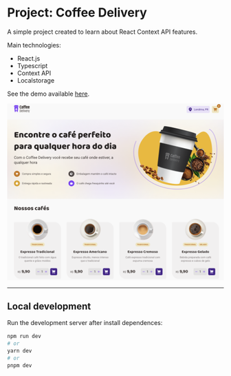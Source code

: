 # Project: Coffee Delivery

A simple project created to learn about React Context API features.

Main technologies: 
- React.js
- Typescript
- Context API
- Localstorage

See the demo available [here](https://coffee-delivery-shop-challenge.vercel.app/).

![Alt text](screenshot.png?raw=true "Home")

---

## Local development

Run the development server after install dependences:

```bash
npm run dev
# or
yarn dev
# or
pnpm dev
```